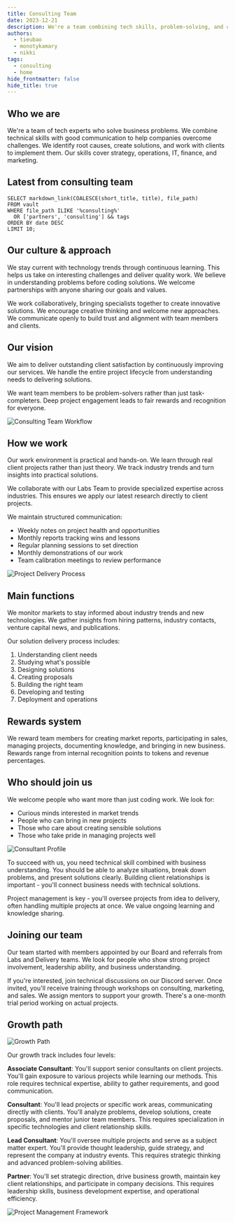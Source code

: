 ```yaml
---
title: Consulting Team
date: 2023-12-21
description: We're a team combining tech skills, problem-solving, and clear communication. We help businesses overcome challenges by finding root causes, creating practical solutions, and working closely with clients to implement them effectively.
authors:
  - tieubao
  - monotykamary
  - nikki
tags:
  - consulting
  - home
hide_frontmatter: false
hide_title: true
---
```


## Who we are

We're a team of tech experts who solve business problems. We combine technical skills with good communication to help companies overcome challenges. We identify root causes, create solutions, and work with clients to implement them. Our skills cover strategy, operations, IT, finance, and marketing.

## Latest from consulting team

```dsql-list
SELECT markdown_link(COALESCE(short_title, title), file_path)
FROM vault
WHERE file_path ILIKE '%consulting%'
  OR ['partners', 'consulting'] && tags
ORDER BY date DESC
LIMIT 10;
```

## Our culture & approach

We stay current with technology trends through continuous learning. This helps us take on interesting challenges and deliver quality work. We believe in understanding problems before coding solutions. We welcome partnerships with anyone sharing our goals and values.

We work collaboratively, bringing specialists together to create innovative solutions. We encourage creative thinking and welcome new approaches. We communicate openly to build trust and alignment with team members and clients.

## Our vision

We aim to deliver outstanding client satisfaction by continuously improving our services. We handle the entire project lifecycle from understanding needs to delivering solutions.

We want team members to be problem-solvers rather than just task-completers. Deep project engagement leads to fair rewards and recognition for everyone.

![Consulting Team Workflow](assets/consulting-team-workflow.webp)

## How we work

Our work environment is practical and hands-on. We learn through real client projects rather than just theory. We track industry trends and turn insights into practical solutions.

We collaborate with our Labs Team to provide specialized expertise across industries. This ensures we apply our latest research directly to client projects.

We maintain structured communication:

- Weekly notes on project health and opportunities
- Monthly reports tracking wins and lessons
- Regular planning sessions to set direction
- Monthly demonstrations of our work
- Team calibration meetings to review performance

![Project Delivery Process](assets/project-delivery-process.webp)

## Main functions

We monitor markets to stay informed about industry trends and new technologies. We gather insights from hiring patterns, industry contacts, venture capital news, and publications.

Our solution delivery process includes:

1. Understanding client needs
2. Studying what's possible
3. Designing solutions
4. Creating proposals
5. Building the right team
6. Developing and testing
7. Deployment and operations

## Rewards system

We reward team members for creating market reports, participating in sales, managing projects, documenting knowledge, and bringing in new business. Rewards range from internal recognition points to tokens and revenue percentages.

## Who should join us

We welcome people who want more than just coding work. We look for:

- Curious minds interested in market trends
- People who can bring in new projects
- Those who care about creating sensible solutions
- Those who take pride in managing projects well

![Consultant Profile](assets/consultant-profile.webp)

To succeed with us, you need technical skill combined with business understanding. You should be able to analyze situations, break down problems, and present solutions clearly. Building client relationships is important - you'll connect business needs with technical solutions.

Project management is key - you'll oversee projects from idea to delivery, often handling multiple projects at once. We value ongoing learning and knowledge sharing.

## Joining our team

Our team started with members appointed by our Board and referrals from Labs and Delivery teams. We look for people who show strong project involvement, leadership ability, and business understanding.

If you're interested, join technical discussions on our Discord server. Once invited, you'll receive training through workshops on consulting, marketing, and sales. We assign mentors to support your growth. There's a one-month trial period working on actual projects.

## Growth path

![Growth Path](assets/growth-path.webp)

Our growth track includes four levels:

**Associate Consultant**: You'll support senior consultants on client projects. You'll gain exposure to various projects while learning our methods. This role requires technical expertise, ability to gather requirements, and good communication.

**Consultant**: You'll lead projects or specific work areas, communicating directly with clients. You'll analyze problems, develop solutions, create proposals, and mentor junior team members. This requires specialization in specific technologies and client relationship skills.

**Lead Consultant**: You'll oversee multiple projects and serve as a subject matter expert. You'll provide thought leadership, guide strategy, and represent the company at industry events. This requires strategic thinking and advanced problem-solving abilities.

**Partner**: You'll set strategic direction, drive business growth, maintain key client relationships, and participate in company decisions. This requires leadership skills, business development expertise, and operational efficiency.

![Project Management Framework](assets/project-management-framework.webp)
